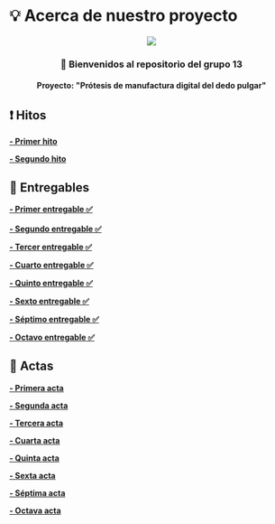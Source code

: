 # 💡 Acerca de nuestro proyecto

<p align="center">
  <img src="https://github.com/Adriana-28/Repositorio_grupo_13/blob/main/Im%C3%A1genes/Foto%20grupal.jpg?raw=true">
</p>
 
  <h3 align="center">
👋 Bienvenidos al repositorio del grupo 13
  </h4>
  <h4 align="center">
     Proyecto: "Prótesis de manufactura digital del dedo pulgar"
  </h4>
</p>

## ❗ Hitos

[**- Primer hito**](https://github.com/Adriana-28/Repositorio_grupo_13/blob/main/Documentaci%C3%B3n/Entregables/Hito1.md)

[**- Segundo hito**](https://github.com/Adriana-28/Repositorio_grupo_13/blob/main/Documentaci%C3%B3n/Entregables/Hito2.md)

## 📍 Entregables
[**- Primer entregable ✅**](https://github.com/Adriana-28/Repositorio_grupo_13/blob/main/Documentaci%C3%B3n/Entregables/Entregable1.md)<br>  
[**- Segundo entregable ✅**](https://github.com/Adriana-28/Repositorio_grupo_13/blob/main/Documentaci%C3%B3n/Entregables/Entregable2.md)<br>

[**- Tercer entregable ✅**](https://github.com/Adriana-28/Repositorio_grupo_13/blob/main/Documentaci%C3%B3n/Entregables/Entregable3.md)<br>

[**- Cuarto entregable ✅**](https://github.com/Adriana-28/Repositorio_grupo_13/blob/main/Documentaci%C3%B3n/Entregables/Entregable4.md)<br>

[**- Quinto entregable ✅**](https://github.com/Adriana-28/Repositorio_grupo_13/blob/main/Documentaci%C3%B3n/Entregables/Entregable5.md)<br>

[**- Sexto entregable ✅**](https://github.com/Adriana-28/Repositorio_grupo_13/blob/main/Documentaci%C3%B3n/Entregables/Entregable6.md)

[**- Séptimo entregable ✅**](https://github.com/Adriana-28/Repositorio_grupo_13/blob/main/Documentaci%C3%B3n/Entregables/Entregable%207.md)

[**- Octavo entregable ✅**](https://github.com/Adriana-28/Repositorio_grupo_13/blob/main/Documentaci%C3%B3n/Entregables/Entregable%208.md)


## 📄 Actas

[**- Primera acta**](https://github.com/Adriana-28/Repositorio_grupo_13/blob/main/Documentaci%C3%B3n/Actas/Acta1.pdf)<br>

[**- Segunda acta**](https://github.com/Adriana-28/Repositorio_grupo_13/blob/main/Documentaci%C3%B3n/Actas/Acta2.pdf)<br>

[**- Tercera acta**](https://github.com/Adriana-28/Repositorio_grupo_13/blob/main/Documentaci%C3%B3n/Actas/Acta3.PDF)

[**- Cuarta acta**](https://github.com/Adriana-28/Repositorio_grupo_13/blob/main/Documentaci%C3%B3n/Actas/Acta%204.pdf)

[**- Quinta acta**](https://github.com/Adriana-28/Repositorio_grupo_13/blob/main/Documentaci%C3%B3n/Actas/Acta%205.pdf)

[**- Sexta acta**](https://github.com/Adriana-28/Repositorio_grupo_13/blob/main/Documentaci%C3%B3n/Actas/Acta%206.pdf)

[**- Séptima acta**](https://github.com/Adriana-28/Repositorio_grupo_13/blob/main/Documentaci%C3%B3n/Actas/Acta%207.pdf)

[**- Octava acta**](https://github.com/Adriana-28/Repositorio_grupo_13/blob/main/Documentaci%C3%B3n/Actas/Acta%208.pdf)


